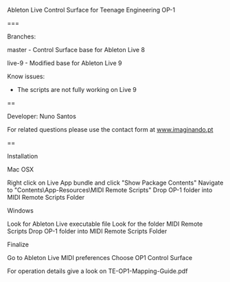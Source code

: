 Ableton Live Control Surface for Teenage Engineering OP-1 

===

Branches: 

master - Control Surface base for Ableton Live 8

live-9 - Modified base for Ableton Live 9

Know issues:

- The scripts are not fully working on Live 9

== 

Developer: Nuno Santos 

For related questions please use the contact form at www.imaginando.pt

==

Installation

Mac OSX

Right click on Live App bundle and click "Show Package Contents"
Navigate to "Contents\App-Resources\MIDI Remote Scripts"
Drop OP-1 folder into MIDI Remote Scripts Folder

Windows

Look for Ableton Live executable file
Look for the folder MIDI Remote Scripts
Drop OP-1 folder into MIDI Remote Scripts Folder

Finalize

Go to Ableton Live MIDI preferences
Choose OP1 Control Surface

For operation details give a look on TE-OP1-Mapping-Guide.pdf